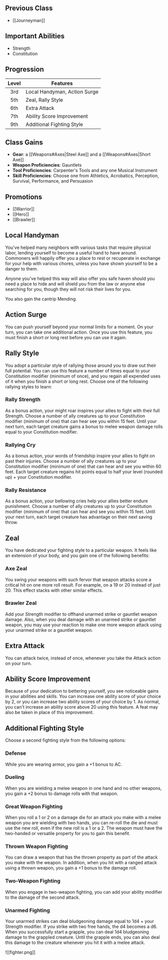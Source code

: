 ## Previous Class
- [[Journeyman]]
## Important Abilities
- Strength
- Constitution
## Progression
| Level | Features                     |
| :---: | ---------------------------- |
|  3rd  | Local Handyman, Action Surge |
|  5th  | Zeal, Rally Style            |
|  6th  | Extra Attack                 |
|  7th  | Ability Score Improvement    |
|  9th  | Additional Fighting Style    |
## Class Gains
- **Gear**: a [[Weapons#Axes|Steel Axe]] and a [[Weapons#Axes|Short Axe]]
- **Weapon Proficiencies**: Gauntlets
- **Tool Proficiencies**: Carpenter's Tools and any one Musical Instrument
- **Skill Proficiencies**: Choose one from Athletics, Acrobatics, Perception, Survival, Performance, and Persuasion
## Promotions
- [[Warrior]]
- [[Hero]]
- [[Brawler]]
## Local Handyman
You've helped many neighbors with various tasks that require physical labor, lending yourself to become a useful hand to have around. Commoners will happily offer you a place to rest or recuperate in exchange for your help with various chores, unless you have shown yourself to be a danger to them.

Anyone you've helped this way will also offer you safe haven should you need a place to hide and will shield you from the law or anyone else searching for you, though they will not risk their lives for you.

You also gain the cantrip Mending.
## Action Surge
You can push yourself beyond your normal limits for a moment. On your turn, you can take one additional action. Once you use this feature, you must finish a short or long
rest before you can use it again.
## Rally Style
You adopt a particular style of rallying those around you to draw out their full potential. You can use this feature a number of times equal to your Constitution modifier (minimum of once), and you regain all expended uses of it when you finish a short or long rest.
Choose one of the following rallying styles to learn:
### Rally Strength
As a bonus action, your might roar inspires your allies to fight with their full Strength. Choose a number of ally creatures up to your Constitution modifier (minimum of one) that can hear see you within 15 feet. Until your next turn, each target creature gains a bonus to melee weapon damage rolls equal to your Constitution modifier.
### Rallying Cry
As a bonus action, your words of friendship inspire your allies to fight on past their injuries. Choose a number of ally creatures up to your Constitution modifier (minimum of one) that can hear and see you within 60 feet. Each target creature regains hit points equal to half your level (rounded up) + your Constitution modifier.
### Rally Resistance
As a bonus action, your bellowing cries help your allies better endure punishment. Choose a number of ally creatures up to your Constitution modifier (minimum of one) that can hear
and see you within 15 feet. Until your next turn, each target creature has advantage on their next saving throw.
## Zeal
You have dedicated your fighting style to a particular weapon. It feels like an extension of your body, and you gain one of the following benefits:
### Axe Zeal
You swing your weapons with such fervor that weapon attacks score a critical hit on one more roll result. For example, on a 19 or 20 instead of just 20. This effect stacks with other similar effects.
### Brawler Zeal
Add your Strength modifier to offhand unarmed strike or gauntlet weapon damage.
Also, when you deal damage with an unarmed strike or gauntlet weapon, you may use your reaction to make one more weapon attack using your unarmed strike or a gauntlet weapon.
## Extra Attack
You can attack twice, instead of once, whenever you take the Attack action on your turn.
## Ability Score Improvement
Because of your dedication to bettering yourself, you see noticeable gains in your abilities and skills. You can increase one ability score of your choice by 2, or you can increase two ability scores of your choice by 1. As normal, you can't increase an ability score above 20 using this feature. A feat may also be taken in place of this improvement.
## Additional Fighting Style
Choose a second fighting style from the following options:
### Defense
While you are wearing armor, you gain a +1 bonus to AC.
### Dueling
When you are wielding a melee weapon in one hand and no other weapons, you gain a +2 bonus to damage rolls with that weapon.
### Great Weapon Fighting
When you roll a 1 or 2 on a damage die for an attack you make with a melee weapon you are wielding with two hands, you can re-roll the die and must use the new roll, even if the new roll is a 1 or a 2. The weapon must have the two-handed or versatile property for you to gain this benefit.
### Thrown Weapon Fighting
You can draw a weapon that has the thrown property as part of the attack you make with the weapon. In addition, when you hit with a ranged attack using a thrown weapon, you gain a +1 bonus to the damage roll.
### Two-Weapon Fighting
When you engage in two-weapon fighting, you can add your ability modifier to the damage of the second attack.
### Unarmed Fighting
Your unarmed strikes can deal bludgeoning damage equal to 1d4 + your Strength modifier. If you strike with two free hands, the d4 becomes a d6. When you successfully start a grapple, you can deal 1d4 bludgeoning damage to the grappled creature. Until the grapple ends, you can also deal this damage to the creature whenever you hit it with a melee attack.

![[fighter.png]]